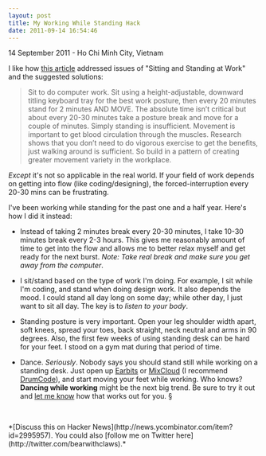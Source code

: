 ```yaml
---
layout: post
title: My Working While Standing Hack
date: 2011-09-14 16:54:46
---
```

<p class="meta">14 September 2011 - Ho Chi Minh City, Vietnam</p>

I like how [this article](http://ergo.human.cornell.edu/CUESitStand.html) addressed issues of "Sitting and Standing at Work" and the suggested solutions:

> Sit to do computer work. Sit using a height-adjustable, downward titling keyboard tray for the best work posture, then every 20 minutes stand for 2 minutes AND MOVE. The absolute time isn’t critical but about every 20-30 minutes take a posture break and move for a couple of minutes.  Simply standing is insufficient. Movement is important to get blood circulation through the muscles. Research shows that you don’t need to do vigorous exercise to get the benefits, just walking around is sufficient. So build in a pattern of creating greater movement variety in the workplace.

*Except* it's not so applicable in the real world. If your field of work depends on getting into flow (like coding/designing), the forced-interruption every 20-30 mins can be frustrating.

I've been working while standing for the past one and a half year. Here's how I did it instead:

- Instead of taking 2 minutes break every 20-30 minutes, I take 10-30 minutes break every 2-3 hours. This gives me reasonably amount of time to get into the flow and allows me to better relax myself and get ready for the next burst. *Note: Take real break and make sure you get away from the computer*.

- I sit/stand based on the type of work I'm doing. For example, I sit while I'm coding, and stand when doing design work. It also depends the mood. I could stand all day long on some day; while other day, I just want to sit all day. The key is to *listen to your body*.

- Standing posture is very important. Open your leg shoulder width apart, soft knees, spread your toes, back straight, neck neutral and arms in 90 degrees. Also, the first few weeks of using standing desk can be hard for your feet. I stood on a gym mat during that period of time. 

- Dance. *Seriously*. Nobody says you should stand still while working on a standing desk. Just open up [Earbits](http://earbits.com) or [MixCloud](http://mixcloud.com) (I recommend [DrumCode](http://www.drumcode.se/)), and start moving your feet while working. Who knows? **Dancing while working** might be the next big trend. Be sure to try it out and [let me know](mailto:lim@chengsoon.com) how that works out for you. &sect;
<p>&nbsp;</p>
*[Discuss this on Hacker News](http://news.ycombinator.com/item?id=2995957). You could also [follow me on Twitter here](http://twitter.com/bearwithclaws).*